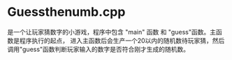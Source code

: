 # Guessthenumb.cpp
是一个让玩家猜数字的小游戏，程序中包含 "main" 函数 和 "guess"函数。主函数是程序执行的起点，
进入主函数后会生产一个20以内的随机数待玩家猜，然后调用"guess"函数判断玩家输入的数字是否符合刚才生成的随机数。
